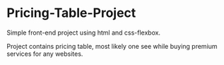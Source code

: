 # Pricing-Table-Project
Simple front-end project using html and css-flexbox.

Project contains pricing table, most likely one see while buying premium services for any websites.
